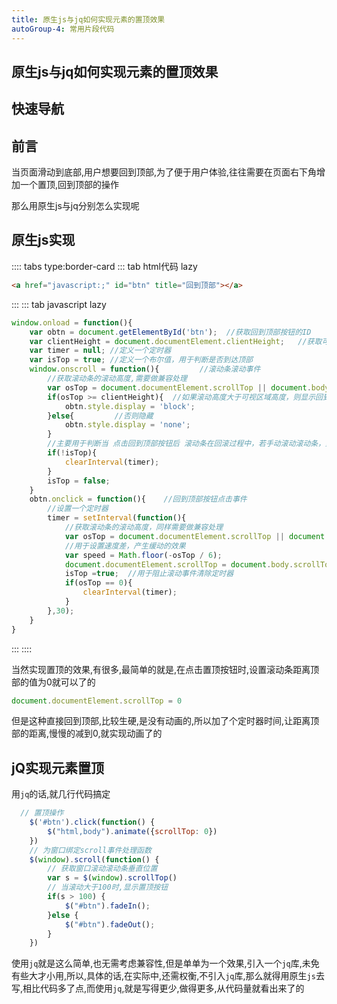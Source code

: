 ```yaml
---
title: 原生js与jq如何实现元素的置顶效果
autoGroup-4: 常用片段代码
---
```


## 原生js与jq如何实现元素的置顶效果

## 快速导航

<TOC />

## 前言

当页面滑动到底部,用户想要回到顶部,为了便于用户体验,往往需要在页面右下角增加一个置顶,回到顶部的操作

那么用原生js与jq分别怎么实现呢

## 原生js实现

:::: tabs type:border-card
::: tab html代码 lazy
```html
<a href="javascript:;" id="btn" title="回到顶部"></a>
```
:::
::: tab javascript lazy
```js
window.onload = function(){
    var obtn = document.getElementById('btn');  //获取回到顶部按钮的ID
    var clientHeight = document.documentElement.clientHeight;   //获取可视区域的高度
    var timer = null; //定义一个定时器
    var isTop = true; //定义一个布尔值，用于判断是否到达顶部
    window.onscroll = function(){         //滚动条滚动事件
        //获取滚动条的滚动高度,需要做兼容处理
        var osTop = document.documentElement.scrollTop || document.body.scrollTop; 
        if(osTop >= clientHeight){  //如果滚动高度大于可视区域高度，则显示回到顶部按钮
            obtn.style.display = 'block';
        }else{         //否则隐藏
            obtn.style.display = 'none';
        }
        //主要用于判断当 点击回到顶部按钮后 滚动条在回滚过程中，若手动滚动滚动条，则清除定时器
        if(!isTop){
            clearInterval(timer);
        }
        isTop = false;
    }
    obtn.onclick = function(){    //回到顶部按钮点击事件
        //设置一个定时器
        timer = setInterval(function(){
            //获取滚动条的滚动高度，同样需要做兼容处理
            var osTop = document.documentElement.scrollTop || document.body.scrollTop;
            //用于设置速度差，产生缓动的效果
            var speed = Math.floor(-osTop / 6);
            document.documentElement.scrollTop = document.body.scrollTop = osTop + speed;
            isTop =true;  //用于阻止滚动事件清除定时器
            if(osTop == 0){
                clearInterval(timer);
            }
        },30);
    }
}
```
:::
::::

当然实现置顶的效果,有很多,最简单的就是,在点击置顶按钮时,设置滚动条距离顶部的值为0就可以了的
```js
document.documentElement.scrollTop = 0
```
但是这种直接回到顶部,比较生硬,是没有动画的,所以加了个定时器时间,让距离顶部的距离,慢慢的减到0,就实现动画了的

## jQ实现元素置顶

用`jq`的话,就几行代码搞定

```js
  // 置顶操作
    $('#btn').click(function() {
        $("html,body").animate({scrollTop: 0})
    })
    // 为窗口绑定scroll事件处理函数
    $(window).scroll(function() {
        // 获取窗口滚动滚动条垂直位置
        var s = $(window).scrollTop()
        // 当滚动大于100时,显示置顶按钮
        if(s > 100) {
            $("#btn").fadeIn();
        }else {
            $("#btn").fadeOut();
        }
    })
```
使用`jq`就是这么简单,也无需考虑兼容性,但是单单为一个效果,引入一个`jq`库,未免有些大才小用,所以,具体的话,在实际中,还需权衡,不引入`jq`库,那么就得用原生`js`去写,相比代码多了点,而使用`jq`,就是写得更少,做得更多,从代码量就看出来了的

<footer-FooterLink :isShareLink="true" :isDaShang="true" />
<footer-FeedBack />